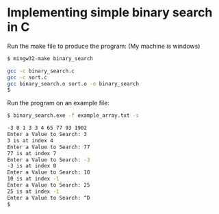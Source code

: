 # Implementing simple binary search in C

Run the make file to produce the program: (My machine is windows)
```bash
$ mingw32-make binary_search

gcc -c binary_search.c
gcc -c sort.c
gcc binary_search.o sort.o -o binary_search
$
```

Run the program on an example file:
```bash
$ binary_search.exe -f example_array.txt -s

-3 0 1 3 3 4 65 77 93 1902
Enter a Value to Search: 3
3 is at index 4
Enter a Value to Search: 77
77 is at index 7
Enter a Value to Search: -3
-3 is at index 0
Enter a Value to Search: 10
10 is at index -1
Enter a Value to Search: 25
25 is at index -1
Enter a Value to Search: ^D
$
```